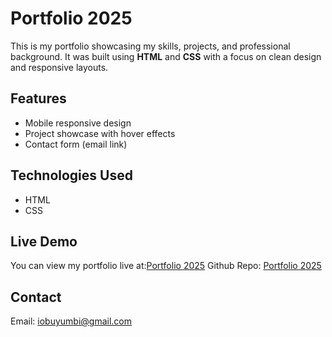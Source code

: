 # Portfolio 2025

This is my portfolio showcasing my skills, projects, and professional background. It was built using **HTML** and **CSS** with a focus on clean design and responsive layouts.

## Features
- Mobile responsive design
- Project showcase with hover effects
- Contact form (email link)

## Technologies Used
- HTML
- CSS

## Live Demo
You can view my portfolio live at:[Portfolio 2025](https://iobuyumbi-portfolio-2025.netlify.app/)
Github Repo: [Portfolio 2025](https://iobuyumbi.github.io/portfolio-2025)

## Contact
Email: [iobuyumbi@gmail.com](mailto:iobuyumbi@gmail.com)
